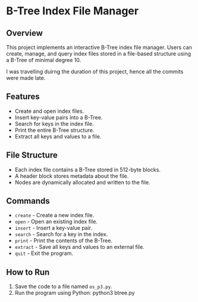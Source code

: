 # B-Tree Index File Manager

## Overview
This project implements an interactive B-Tree index file manager. Users can create, manage, and query index files stored in a file-based structure using a B-Tree of minimal degree 10.

I was travelling duirng the duration of this project, hence all the commits were made late.


## Features
- Create and open index files.
- Insert key-value pairs into a B-Tree.
- Search for keys in the index file.
- Print the entire B-Tree structure.
- Extract all keys and values to a file.

## File Structure
- Each index file contains a B-Tree stored in 512-byte blocks.
- A header block stores metadata about the file.
- Nodes are dynamically allocated and written to the file.

## Commands
- `create` - Create a new index file.
- `open` - Open an existing index file.
- `insert` - Insert a key-value pair.
- `search` - Search for a key in the index.
- `print` - Print the contents of the B-Tree.
- `extract` - Save all keys and values to an external file.
- `quit` - Exit the program.

## How to Run
1. Save the code to a file named `os_p3.py`.
2. Run the program using Python:
   python3 btree.py
